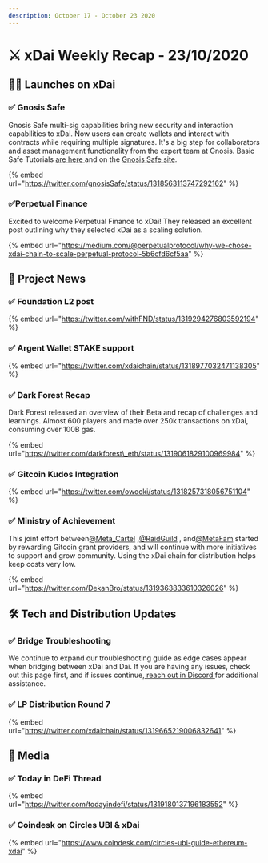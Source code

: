 ```yaml
---
description: October 17 - October 23 2020
---
```


# ⚔️ xDai Weekly Recap - 23/10/2020

## 👩🚀 Launches on xDai

### ✅ Gnosis Safe

Gnosis Safe multi-sig capabilities bring new security and interaction capabilities to xDai. Now users can create wallets and interact with contracts while requiring multiple signatures. It's a big step for collaborators and asset management functionality from the expert team at Gnosis. Basic Safe Tutorials [are here ](../../project-spotlights/gnosis/gnosis-safe.md)and on the [Gnosis Safe site](https://help.gnosis-safe.io/en/).

{% embed url="https://twitter.com/gnosisSafe/status/1318563113747292162" %}

### ✅Perpetual Finance

Excited to welcome Perpetual Finance to xDai! They released an excellent post outlining why they selected xDai as a scaling solution.

{% embed url="https://medium.com/@perpetualprotocol/why-we-chose-xdai-chain-to-scale-perpetual-protocol-5b6cfd6cf5aa" %}

## 🦋 Project News

### ✅ Foundation L2 post

{% embed url="https://twitter.com/withFND/status/1319294276803592194" %}

### ✅ Argent Wallet STAKE support

{% embed url="https://twitter.com/xdaichain/status/1318977032471138305" %}

### ✅ Dark Forest Recap

Dark Forest released an overview of their Beta and recap of challenges and learnings. Almost 600 players and made over 250k transactions on xDai, consuming over 100B gas.

{% embed url="https://twitter.com/darkforest\_eth/status/1319061829100969984" %}

### ✅ Gitcoin Kudos Integration

{% embed url="https://twitter.com/owocki/status/1318257318056751104" %}

### ✅ Ministry of Achievement

This joint effort between[@Meta\_Cartel](https://twitter.com/Meta_Cartel) ,[@RaidGuild](https://twitter.com/RaidGuild) , and[@MetaFam](https://twitter.com/MetaFam) started by rewarding Gitcoin grant providers, and will continue with more initiatives to support and grow community. Using the xDai chain for distribution helps keep costs very low. 

{% embed url="https://twitter.com/DekanBro/status/1319363833610326026" %}

## 🛠 Tech and Distribution Updates

### ✅ Bridge Troubleshooting

We continue to expand our troubleshooting guide as edge cases appear when bridging between xDai and Dai. If you are having any issues, check out this page first, and if issues continue,[ reach out in Discord ](%20https://discord.gg/mPJ9zkq)for additional assistance.

### ✅ LP Distribution Round 7

{% embed url="https://twitter.com/xdaichain/status/1319665219006832641" %}

## 📰 Media 

### ✅ Today in DeFi Thread

{% embed url="https://twitter.com/todayindefi/status/1319180137196183552" %}

### ✅ Coindesk on Circles UBI & xDai

{% embed url="https://www.coindesk.com/circles-ubi-guide-ethereum-xdai" %}

